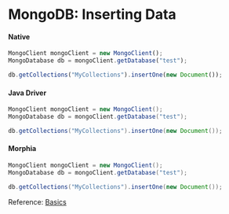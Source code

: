 # MongoDB: Inserting Data

#### Native
```javascript
MongoClient mongoClient = new MongoClient();
MongoDatabase db = mongoClient.getDatabase("test");

db.getCollections("MyCollections").insertOne(new Document());
```

#### Java Driver
```java
MongoClient mongoClient = new MongoClient();
MongoDatabase db = mongoClient.getDatabase("test");

db.getCollections("MyCollections").insertOne(new Document());
```

#### Morphia
```java
MongoClient mongoClient = new MongoClient();
MongoDatabase db = mongoClient.getDatabase("test");

db.getCollections("MyCollections").insertOne(new Document());
```

Reference: [Basics](/MongoDB/Basics.md)
